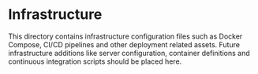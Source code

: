 # Infrastructure

This directory contains infrastructure configuration files such as Docker Compose, CI/CD pipelines and other deployment related assets. Future infrastructure additions like server configuration, container definitions and continuous integration scripts should be placed here.
